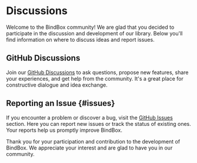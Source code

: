 # Discussions

Welcome to the BindBox community! We are glad that you decided to participate in the discussion and development of our library. Below you'll find information on where to discuss ideas and report issues.

## GitHub Discussions

Join our [GitHub Discussions](https://github.com/stenin-nikita/bindbox/discussions) to ask questions, propose new features, share your experiences, and get help from the community. It's a great place for constructive dialogue and idea exchange.

## Reporting an Issue {#issues}

If you encounter a problem or discover a bug, visit the [GitHub Issues](https://github.com/stenin-nikita/bindbox/issues) section. Here you can report new issues or track the status of existing ones. Your reports help us promptly improve BindBox.

Thank you for your participation and contribution to the development of BindBox. We appreciate your interest and are glad to have you in our community.
